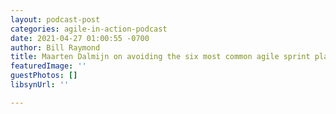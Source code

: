 ```yaml
---
layout: podcast-post
categories: agile-in-action-podcast
date: 2021-04-27 01:00:55 -0700
author: Bill Raymond
title: Maarten Dalmijn on avoiding the six most common agile sprint planning mistakes
featuredImage: ''
guestPhotos: []
libsynUrl: ''

---
```

